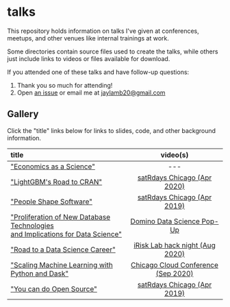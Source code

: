 # talks

This repository holds information on talks I've given at conferences, meetups, and other venues like internal trainings at work.

Some directories contain source files used to create the talks, while others just include links to videos or files available for download.

If you attended one of these talks and have follow-up questions:

1. Thank you so much for attending!
2. Open [an issue](https://github.com/jameslamb/talks/issues) or email me at jaylamb20@gmail.com

## Gallery

Click the "title" links below for links to slides, code, and other background information.

| title                                                                               | video(s)                                |
|:------------------------------------------------------------------------------------|:---------------------------------------:|
|["Economics as a Science"][13]                                                       | ---                                     |
|["LightGBM's Road to CRAN"][7]                                                       | [satRdays Chicago (Apr 2020)][8]        |
|["People Shape Software"][9]                                                         | [satRdays Chicago (Apr 2019)][10]       |
|["Proliferation of New Database Technologies <br>and Implications for Data Science"][11] | [Domino Data Science Pop-Up][12]    |
|["Road to a Data Science Career"][3]                                                 | [iRisk Lab hack night (Aug 2020)][4]    |
|["Scaling Machine Learning with Python and Dask"][5]                                 | [Chicago Cloud Conference (Sep 2020)][6]|
|["You can do Open Source"][1]                                                        | [satRdays Chicago (Apr 2019)][2]        |


[1]: ./you-can-do-open-source
[2]: https://www.youtube.com/watch?v=quFhQvizBE8&t=4h35m15s
[3]: ./road-to-a-data-science-career
[4]: https://www.youtube.com/watch?v=-WCa_MjJZ9I&feature=emb_title
[5]: ./dask-machine-learning
[6]: https://www.youtube.com/watch?v=qglSZktDz40&t=1800s
[7]: ./lightgbm-road-to-cran
[8]: https://www.youtube.com/watch?v=xA7l7N2ktFk&feature=youtu.be&t=6236
[9]: ./people-shape-software
[10]: https://www.youtube.com/watch?v=quFhQvizBE8&t=2h24m30s
[11]: ./proliferation-of-new-database-technologies
[12]: https://dominodatalab.wistia.com/medias/0z04na8njm
[13]: ./economics-as-a-science
